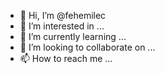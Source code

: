 - 👋 Hi, I’m @fehemilec
- 👀 I’m interested in ...
- 🌱 I’m currently learning ...
- 💞️ I’m looking to collaborate on ...
- 📫 How to reach me ...

<!---
fehemilec/fehemilec is a ✨ special ✨ repository because its `README.md` (this file) appears on your GitHub profile.
You can click the Preview link to take a look at your changes.
--->
